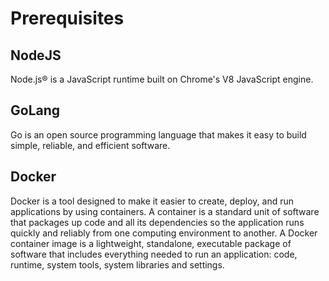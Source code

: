 Prerequisites
=============

NodeJS
------

Node.js® is a JavaScript runtime built on Chrome's V8 JavaScript engine.

GoLang
------

Go is an open source programming language that makes it easy to build
simple, reliable, and efficient software.

Docker
------

Docker is a tool designed to make it easier to create, deploy, and run
applications by using containers. A container is a standard unit of
software that packages up code and all its dependencies so the
application runs quickly and reliably from one computing environment to
another. A Docker container image is a lightweight, standalone,
executable package of software that includes everything needed to run an
application: code, runtime, system tools, system libraries and settings.
